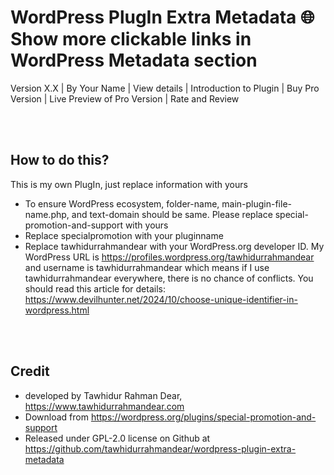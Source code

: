 # WordPress PlugIn Extra Metadata 🌐 Show more clickable links in WordPress Metadata section
Version X.X | By Your Name | View details | Introduction to Plugin | Buy Pro Version | Live Preview of Pro Version | Rate and Review

<br><br>

## How to do this?
This is my own PlugIn, just replace information with yours  <br>

* To ensure WordPress ecosystem, folder-name, main-plugin-file-name.php, and text-domain should be same. Please replace special-promotion-and-support with yours 
* Replace specialpromotion with your pluginname 
* Replace tawhidurrahmandear with your WordPress.org developer ID. My WordPress URL is https://profiles.wordpress.org/tawhidurrahmandear and username is tawhidurrahmandear which means if I use tawhidurrahmandear everywhere, there is no chance of conflicts. You should read this article for details: https://www.devilhunter.net/2024/10/choose-unique-identifier-in-wordpress.html 

<br><br>

## Credit
* developed by Tawhidur Rahman Dear, https://www.tawhidurrahmandear.com <br>
* Download from https://wordpress.org/plugins/special-promotion-and-support <br>
* Released under GPL-2.0 license on Github at https://github.com/tawhidurrahmandear/wordpress-plugin-extra-metadata

